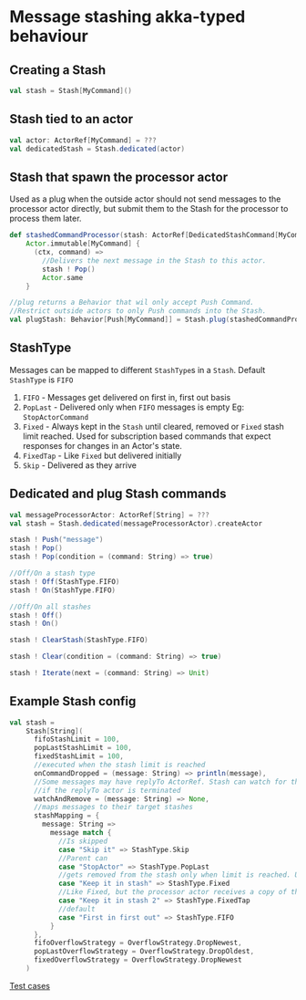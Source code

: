 # Message stashing akka-typed behaviour

## Creating a Stash
```scala
val stash = Stash[MyCommand]()
```

## Stash tied to an actor
```scala
val actor: ActorRef[MyCommand] = ???
val dedicatedStash = Stash.dedicated(actor)
```

## Stash that spawn the processor actor
Used as a plug when the outside actor should not send messages to the processor actor directly, 
but submit them to the Stash for the processor to process them later.
```scala
def stashedCommandProcessor(stash: ActorRef[DedicatedStashCommand[MyCommand]]) =
    Actor.immutable[MyCommand] {
      (ctx, command) =>
        //Delivers the next message in the Stash to this actor.
        stash ! Pop()
        Actor.same
    }

//plug returns a Behavior that wil only accept Push Command. 
//Restrict outside actors to only Push commands into the Stash.  
val plugStash: Behavior[Push[MyCommand]] = Stash.plug(stashedCommandProcessor)
```

## StashType
Messages can be mapped to different `StashType`s in a `Stash`. Default `StashType` is `FIFO`

1. `FIFO` - Messages get delivered on first in, first out basis
2. `PopLast` - Delivered only when `FIFO` messages is empty Eg: `StopActorCommand` 
3. `Fixed` - Always kept in the `Stash` until cleared, removed or `Fixed` stash limit reached. 
Used for subscription based commands that expect responses for changes in an Actor's state.  
4. `FixedTap` - Like `Fixed` but delivered initially
4. `Skip` - Delivered as they arrive

## Dedicated and plug Stash commands
```scala
val messageProcessorActor: ActorRef[String] = ???
val stash = Stash.dedicated(messageProcessorActor).createActor

stash ! Push("message")
stash ! Pop()
stash ! Pop(condition = (command: String) => true)

//Off/On a stash type
stash ! Off(StashType.FIFO)
stash ! On(StashType.FIFO)

//Off/On all stashes
stash ! Off()
stash ! On()

stash ! ClearStash(StashType.FIFO)

stash ! Clear(condition = (command: String) => true)

stash ! Iterate(next = (command: String) => Unit)
```

## Example Stash config
```scala
val stash =
    Stash[String](
      fifoStashLimit = 100,
      popLastStashLimit = 100,
      fixedStashLimit = 100,
      //executed when the stash limit is reached
      onCommandDropped = (message: String) => println(message),
      //Some messages may have replyTo ActorRef. Stash can watch for these actor and remove the message
      //if the replyTo actor is terminated
      watchAndRemove = (message: String) => None,
      //maps messages to their target stashes
      stashMapping = {
        message: String =>
          message match {
            //Is skipped
            case "Skip it" => StashType.Skip
            //Parent can
            case "StopActor" => StashType.PopLast
            //gets removed from the stash only when limit is reached. Useful for subscription based messages
            case "Keep it in stash" => StashType.Fixed
            //Like Fixed, but the processor actor receives a copy of the message initially.
            case "Keep it in stash 2" => StashType.FixedTap
            //default
            case "First in first out" => StashType.FIFO
          }
      },
      fifoOverflowStrategy = OverflowStrategy.DropNewest,
      popLastOverflowStrategy = OverflowStrategy.DropOldest,
      fixedOverflowStrategy = OverflowStrategy.DropNewest
    )
```

[Test cases](src/test/scala/stash)
